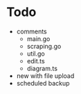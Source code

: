 # Todo
- comments
    - main.go
    - scraping.go
    - util.go
    - edit.ts
    - diagram.ts
- new with file upload
- scheduled backup